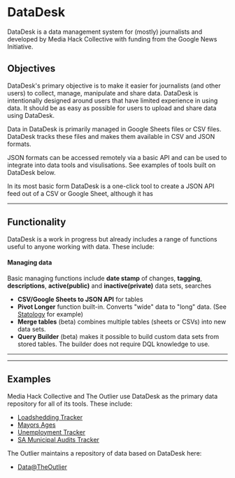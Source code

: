 # DataDesk

DataDesk is a data management system for (mostly) journalists and developed by Media Hack Collective with funding from the Google News Initiative.

## Objectives

DataDesk's primary objective is to make it easier for journalists (and other users) to collect, manage, manipulate and share data. DataDesk is intentionally designed around users that have limited experience in using data. It should be as easy as possible for users to upload and share data using DataDesk.

Data in DataDesk is primarily managed in Google Sheets files or CSV files. DataDesk tracks these files and makes them available in CSV and JSON formats.

JSON formats can be accessed remotely via a basic API and can be used to integrate into data tools and visulisations. See examples of tools built on DataDesk below.

In its most basic form DataDesk is a one-click tool to create a JSON API feed out of a CSV or Google Sheet, although it has

---

## Functionality

DataDesk is a work in progress but already includes a range of functions useful to anyone working with data. These include:

#### Managing data

Basic managing functions include **date stamp** of changes, **tagging**, **descriptions**, **active(public)** and **inactive(private)** data sets, searches

- **CSV/Google Sheets to JSON API** for tables
- **Pivot Longer** function built-in. Converts "wide" data to "long" data. (See [Statology](https://www.statology.org/long-vs-wide-data) for example)
- **Merge tables** (beta) combines multiple tables (sheets or CSVs) into new data sets.
- **Query Builder** (beta) makes it possible to build custom data sets from stored tables. The builder does not require DQL knowledge to use.

---

---

## Examples

Media Hack Collective and The Outlier use DataDesk as the primary data repository for all of its tools. These include:

- [Loadshedding Tracker](https://loadshed.theoutlier.co.za)
- [Mayors Ages](https://tools.theoutlier.co.za/mayor-ages)
- [Unemployment Tracker](https://www.theoutlier.co.za/unemployment)
- [SA Municipal Audits Tracker](https://tools.theoutlier.co.za/municipal-audits)

The Outlier maintains a repository of data based on DataDesk here:

- [Data@TheOutlier](https://data.theoutlier.co.za/)
